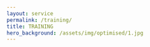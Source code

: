 ```yaml
---
layout: service
permalink: /training/
title: TRAINING
hero_background: /assets/img/optimised/1.jpg
---
```

